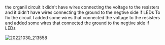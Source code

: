 the organil circuit it didn't have wires connecting the voltage to the resisters and it didn't have wires connecting the ground to the negtive side if LEDs
To fix the circuit I added some wires that connected the voltage to the resisters and added some wires that connected the ground to the negtive side if LEDs

![20221030_213558](https://user-images.githubusercontent.com/99276515/198927696-2fd5dbe0-1a20-490c-baa4-829125e91ed7.jpg)


